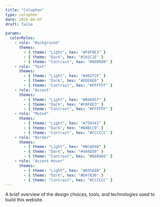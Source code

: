 ```yaml
---
title: "Colophon"
type: colophon
date: 2025-04-07
draft: false

params:
  colorRoles:
    - role: "Background"
      themes:
        - { theme: "Light", hex: "#F8F0E3" }
        - { theme: "Dark", hex: "#1A1C1E" }
        - { theme: "Contrast", hex: "#000000" }
    - role: "Text"
      themes:
        - { theme: "Light", hex: "#402F2F" }
        - { theme: "Dark", hex: "#EDEAE6" }
        - { theme: "Contrast", hex: "#FFFFFF" }
    - role: "Accent"
      themes:
        - { theme: "Light", hex: "#B46857" }
        - { theme: "Dark", hex: "#F8F0E3" }
        - { theme: "Contrast", hex: "#FFFFFF" }
    - role: "Muted"
      themes:
        - { theme: "Light", hex: "#756341" }
        - { theme: "Dark", hex: "#B8BCC0" }
        - { theme: "Contrast", hex: "#CCCCCC" }
    - role: "Border"
      themes:
        - { theme: "Light", hex: "#BCAE90" }
        - { theme: "Dark", hex: "#4A4D50" }
        - { theme: "Contrast", hex: "#666666" }
    - role: "Accent Hover"
      themes:
        - { theme: "Light", hex: "#A55A48" }
        - { theme: "Dark", hex: "#D47A36" }
        - { theme: "Contrast", hex: "#CCCCCC" }
---
```


A brief overview of the design choices, tools, and technologies used to build this website.